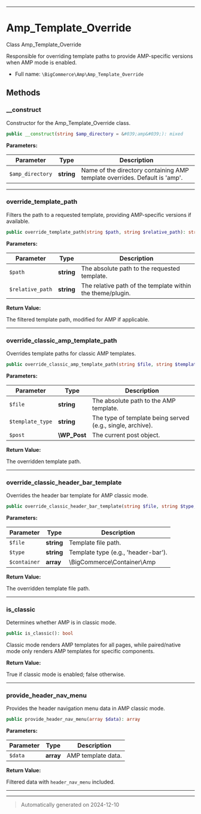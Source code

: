 ***

# Amp_Template_Override

Class Amp_Template_Override

Responsible for overriding template paths to provide AMP-specific
versions when AMP mode is enabled.

* Full name: `\BigCommerce\Amp\Amp_Template_Override`




## Methods


### __construct

Constructor for the Amp_Template_Override class.

```php
public __construct(string $amp_directory = &#039;amp&#039;): mixed
```








**Parameters:**

| Parameter | Type | Description |
|-----------|------|-------------|
| `$amp_directory` | **string** | Name of the directory containing AMP template overrides. Default is &#039;amp&#039;. |





***

### override_template_path

Filters the path to a requested template, providing AMP-specific versions if available.

```php
public override_template_path(string $path, string $relative_path): string
```








**Parameters:**

| Parameter | Type | Description |
|-----------|------|-------------|
| `$path` | **string** | The absolute path to the requested template. |
| `$relative_path` | **string** | The relative path of the template within the theme/plugin. |


**Return Value:**

The filtered template path, modified for AMP if applicable.




***

### override_classic_amp_template_path

Overrides template paths for classic AMP templates.

```php
public override_classic_amp_template_path(string $file, string $template_type, \WP_Post $post): string
```








**Parameters:**

| Parameter | Type | Description |
|-----------|------|-------------|
| `$file` | **string** | The absolute path to the AMP template. |
| `$template_type` | **string** | The type of template being served (e.g., single, archive). |
| `$post` | **\WP_Post** | The current post object. |


**Return Value:**

The overridden template path.




***

### override_classic_header_bar_template

Overrides the header bar template for AMP classic mode.

```php
public override_classic_header_bar_template(string $file, string $type, array $container): string
```








**Parameters:**

| Parameter | Type | Description |
|-----------|------|-------------|
| `$file` | **string** | Template file path. |
| `$type` | **string** | Template type (e.g., &#039;header-bar&#039;). |
| `$container` | **array** | \BigCommerce\Container\Amp |


**Return Value:**

The overridden template file path.




***

### is_classic

Determines whether AMP is in classic mode.

```php
public is_classic(): bool
```

Classic mode renders AMP templates for all pages, while paired/native mode only
renders AMP templates for specific components.







**Return Value:**

True if classic mode is enabled; false otherwise.




***

### provide_header_nav_menu

Provides the header navigation menu data in AMP classic mode.

```php
public provide_header_nav_menu(array $data): array
```








**Parameters:**

| Parameter | Type | Description |
|-----------|------|-------------|
| `$data` | **array** | AMP template data. |


**Return Value:**

Filtered data with `header_nav_menu` included.




***


***
> Automatically generated on 2024-12-10
